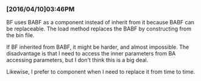 ### [2016/04/10]03:46PM

BF uses BABF as a component instead of inherit from it because BABF can be replaceable.
The load method replaces the BABF by constructing from the bin file.

If BF inherited from BABF, it might be harder, and almost impossible.
The disadvantage is that I need to access the inner parameters from BA accessing parameters, but I don't think this is a big deal.

Likewise, I prefer to component when I need to replace it from time to time.
